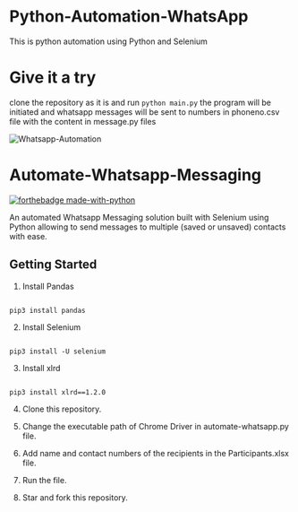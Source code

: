 # Python-Automation-WhatsApp

This is python automation using Python and Selenium

# Give it a try
clone the repository as it is and run ```python main.py```
the program will be initiated and whatsapp messages will be sent to numbers in phoneno.csv file with the content in message.py files

![Whatsapp-Automation](https://cdn3.notifyvisitors.com/blog/wp-content/uploads/2019/12/11071620/capability-n-features-banner1.jpg)

# Automate-Whatsapp-Messaging

[![forthebadge made-with-python](http://ForTheBadge.com/images/badges/made-with-python.svg)](https://www.python.org/)

An automated Whatsapp Messaging solution built with Selenium using Python allowing to send messages to multiple (saved or unsaved) contacts with ease.

## Getting Started


1. Install Pandas

```

pip3 install pandas

```

2. Install Selenium 

```

pip3 install -U selenium

```

3. Install xlrd

```

pip3 install xlrd==1.2.0

```

4. Clone this repository.

5. Change the executable path of Chrome Driver in automate-whatsapp.py file.

6. Add name and contact numbers of the recipients in the Participants.xlsx file.

7. Run the file.

8. Star and fork this repository.
